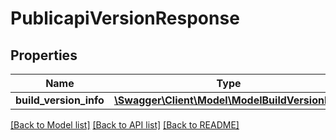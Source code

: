# PublicapiVersionResponse

## Properties
Name | Type | Description | Notes
------------ | ------------- | ------------- | -------------
**build_version_info** | [**\Swagger\Client\Model\ModelBuildVersionInfo**](ModelBuildVersionInfo.md) |  | [optional] 

[[Back to Model list]](../../README.md#documentation-for-models) [[Back to API list]](../../README.md#documentation-for-api-endpoints) [[Back to README]](../../README.md)

